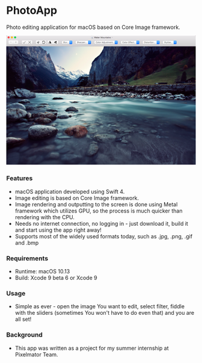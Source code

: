 # PhotoApp

Photo editing application for macOS based on Core Image framework.

![GitHub Logo](/Resources/screenshot.png)

### Features

* macOS application developed using Swift 4. 
* Image editing is based on Core Image framework.
* Image rendering and outputting to the screen is done using Metal framework which utilizes GPU, so the process is much quicker than rendering with the CPU.
* Needs no internet connection, no logging in - just download it, build it and start using the app right away!
* Supports most of the widely used formats today, such as .jpg, .png, .gif and .bmp


### Requirements
* Runtime: macOS 10.13
* Build: Xcode 9 beta 6 or Xcode 9

### Usage
* Simple as ever - open the image You want to edit, select filter, fiddle with the sliders (sometimes You won't have to do even that) and you are all set!

### Background
* This app was written as a project for my summer internship at Pixelmator Team. 
